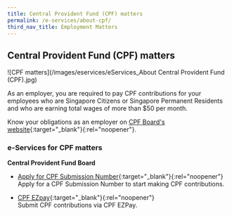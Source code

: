 ```yaml
---
title: Central Provident Fund (CPF) matters
permalink: /e-services/about-cpf/
third_nav_title: Employment Matters
---
```


## Central Provident Fund (CPF) matters

![CPF matters](/images/eservices/eServices_About Central Provident Fund (CPF).jpg)

As an employer, you are required to pay CPF contributions for your employees who are Singapore Citizens or Singapore Permanent Residents and who are earning total wages of more than $50 per month.

Know your obligations as an employer on [CPF Board's website](https://www.cpf.gov.sg/employer/employer-obligations){:target="_blank"}{:rel="noopener"}.

### e-Services for CPF matters

**Central Provident Fund Board**

- [Apply for CPF Submission Number](https://www.cpf.gov.sg/employer/making-cpf-contributions/applying-for-a-cpf-submission-number){:target="_blank"}{:rel="noopener"}
  <br>Apply for a CPF Submission Number to start making CPF contributions.

- [CPF EZpay](https://www.cpf.gov.sg/employer/making-cpf-contributions/submitting-cpf-contributions-via-cpf-ezpay){:target="_blank"}{:rel="noopener"}
  <br>Submit CPF contributions via CPF EZPay.
